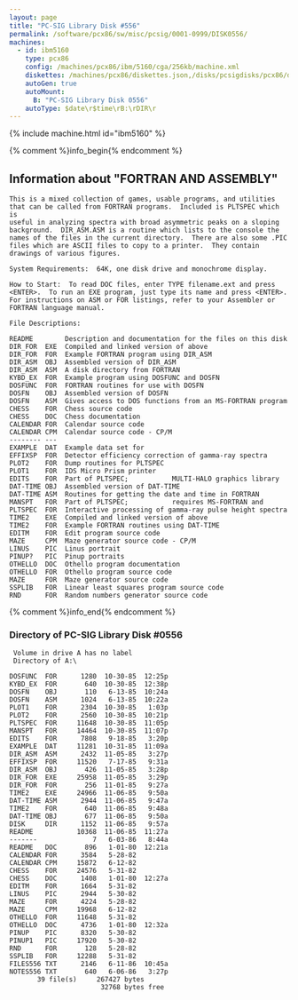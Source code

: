 ```yaml
---
layout: page
title: "PC-SIG Library Disk #556"
permalink: /software/pcx86/sw/misc/pcsig/0001-0999/DISK0556/
machines:
  - id: ibm5160
    type: pcx86
    config: /machines/pcx86/ibm/5160/cga/256kb/machine.xml
    diskettes: /machines/pcx86/diskettes.json,/disks/pcsigdisks/pcx86/diskettes.json
    autoGen: true
    autoMount:
      B: "PC-SIG Library Disk 0556"
    autoType: $date\r$time\rB:\rDIR\r
---
```


{% include machine.html id="ibm5160" %}

{% comment %}info_begin{% endcomment %}

## Information about "FORTRAN AND ASSEMBLY"

    This is a mixed collection of games, usable programs, and utilities
    that can be called from FORTRAN programs.  Included is PLTSPEC which is
    useful in analyzing spectra with broad asymmetric peaks on a sloping
    background.  DIR_ASM.ASM is a routine which lists to the console the
    names of the files in the current directory.  There are also some .PIC
    files which are ASCII files to copy to a printer.  They contain
    drawings of various figures.
    
    System Requirements:  64K, one disk drive and monochrome display.
    
    How to Start:  To read DOC files, enter TYPE filename.ext and press
    <ENTER>.  To run an EXE program, just type its name and press <ENTER>.
    For instructions on ASM or FOR listings, refer to your Assembler or
    FORTRAN language manual.
    
    File Descriptions:
    
    README        Description and documentation for the files on this disk
    DIR_FOR  EXE  Compiled and linked version of above
    DIR_FOR  FOR  Example FORTRAN program using DIR_ASM
    DIR_ASM  OBJ  Assembled version of DIR_ASM
    DIR_ASM  ASM  A disk directory from FORTRAN
    KYBD_EX  FOR  Example program using DOSFUNC and DOSFN
    DOSFUNC  FOR  FORTRAN routines for use with DOSFN
    DOSFN    OBJ  Assembled version of DOSFN
    DOSFN    ASM  Gives access to DOS functions from an MS-FORTRAN program
    CHESS    FOR  Chess source code
    CHESS    DOC  Chess documentation
    CALENDAR FOR  Calendar source code
    CALENDAR CPM  Calendar source code - CP/M
    -------- ---
    EXAMPLE  DAT  Example data set for
    EFFIXSP  FOR  Detector efficiency correction of gamma-ray spectra
    PLOT2    FOR  Dump routines for PLTSPEC
    PLOT1    FOR  IDS Micro Prism printer
    EDITS    FOR  Part of PLTSPEC;           MULTI-HALO graphics library
    DAT-TIME OBJ  Assembled version of DAT-TIME
    DAT-TIME ASM  Routines for getting the date and time in FORTRAN
    MANSPT   FOR  Part of PLTSPEC;           requires MS-FORTRAN and
    PLTSPEC  FOR  Interactive processing of gamma-ray pulse height spectra
    TIME2    EXE  Compiled and linked version of above
    TIME2    FOR  Example FORTRAN routines using DAT-TIME
    EDITM    FOR  Edit program source code
    MAZE     CPM  Maze generator source code - CP/M
    LINUS    PIC  Linus portrait
    PINUP?   PIC  Pinup portraits
    OTHELLO  DOC  Othello program documentation
    OTHELLO  FOR  Othello program source code
    MAZE     FOR  Maze generator source code
    SSPLIB   FOR  Linear least squares program source code
    RND      FOR  Random numbers generator source code
{% comment %}info_end{% endcomment %}


### Directory of PC-SIG Library Disk #0556

     Volume in drive A has no label
     Directory of A:\

    DOSFUNC  FOR      1280  10-30-85  12:25p
    KYBD_EX  FOR       640  10-30-85  12:38p
    DOSFN    OBJ       110   6-13-85  10:24a
    DOSFN    ASM      1024   6-13-85  10:22a
    PLOT1    FOR      2304  10-30-85   1:03p
    PLOT2    FOR      2560  10-30-85  10:21p
    PLTSPEC  FOR     11648  10-30-85  11:05p
    MANSPT   FOR     14464  10-30-85  11:07p
    EDITS    FOR      7808   9-18-85   3:20p
    EXAMPLE  DAT     11281  10-31-85  11:09a
    DIR_ASM  ASM      2432  11-05-85   3:27p
    EFFIXSP  FOR     11520   7-17-85   9:31a
    DIR_ASM  OBJ       426  11-05-85   3:28p
    DIR_FOR  EXE     25958  11-05-85   3:29p
    DIR_FOR  FOR       256  11-01-85   9:27a
    TIME2    EXE     24966  11-06-85   9:50a
    DAT-TIME ASM      2944  11-06-85   9:47a
    TIME2    FOR       640  11-06-85   9:48a
    DAT-TIME OBJ       677  11-06-85   9:50a
    DISK     DIR      1152  11-06-85   9:57a
    README           10368  11-06-85  11:27a
    -------              7   6-03-86   8:44a
    README   DOC       896   1-01-80  12:21a
    CALENDAR FOR      3584   5-28-82
    CALENDAR CPM     15872   6-12-82
    CHESS    FOR     24576   5-31-82
    CHESS    DOC      1408   1-01-80  12:27a
    EDITM    FOR      1664   5-31-82
    LINUS    PIC      2944   5-30-82
    MAZE     FOR      4224   5-28-82
    MAZE     CPM     19968   6-12-82
    OTHELLO  FOR     11648   5-31-82
    OTHELLO  DOC      4736   1-01-80  12:32a
    PINUP    PIC      8320   5-30-82
    PINUP1   PIC     17920   5-30-82
    RND      FOR       128   5-28-82
    SSPLIB   FOR     12288   5-31-82
    FILES556 TXT      2146   6-11-86  10:45a
    NOTES556 TXT       640   6-06-86   3:27p
           39 file(s)     267427 bytes
                           32768 bytes free
